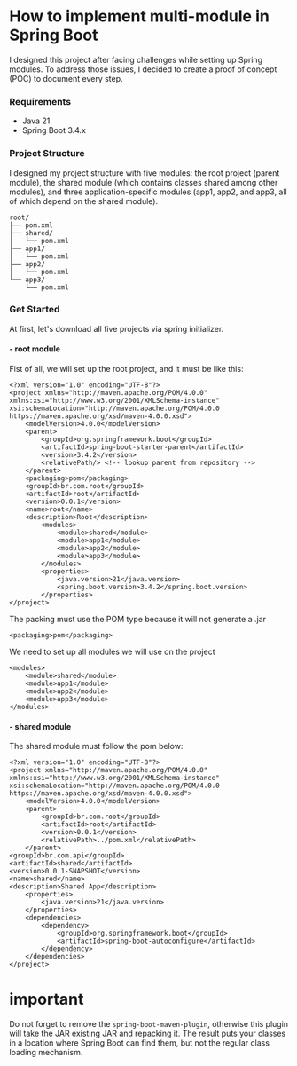 # How to implement multi-module in Spring Boot

I designed this project after facing challenges while setting up Spring modules. To address those issues, I decided to create a proof of concept (POC) to document every step.

### Requirements

- Java 21
- Spring Boot 3.4.x

### Project Structure

I designed my project structure with five modules: the root project (parent module), the shared module (which contains classes shared among other modules), and three application-specific modules (app1, app2, and app3, all of which depend on the shared module).

    root/
    ├── pom.xml
    ├── shared/
    │   └── pom.xml
    ├── app1/
    │   └── pom.xml
    ├── app2/
    │   └── pom.xml
    └── app3/
        └── pom.xml

### Get Started

At first, let's download all five projects via spring initializer.

#### - root module

Fist of all, we will set up the root project, and it must be like this:

    <?xml version="1.0" encoding="UTF-8"?>
    <project xmlns="http://maven.apache.org/POM/4.0.0" xmlns:xsi="http://www.w3.org/2001/XMLSchema-instance"
    xsi:schemaLocation="http://maven.apache.org/POM/4.0.0 https://maven.apache.org/xsd/maven-4.0.0.xsd">
        <modelVersion>4.0.0</modelVersion>
        <parent>
            <groupId>org.springframework.boot</groupId>
            <artifactId>spring-boot-starter-parent</artifactId>
            <version>3.4.2</version>
            <relativePath/> <!-- lookup parent from repository -->
        </parent>
        <packaging>pom</packaging>
        <groupId>br.com.root</groupId>
        <artifactId>root</artifactId>
        <version>0.0.1</version>
        <name>root</name>
        <description>Root</description>
            <modules>
                <module>shared</module>
                <module>app1</module>
                <module>app2</module>
                <module>app3</module>
            </modules>
            <properties>
                <java.version>21</java.version>
                <spring.boot.version>3.4.2</spring.boot.version>
            </properties>
    </project>

The packing must use the POM type because it will not generate a .jar

    <packaging>pom</packaging>

We need to set up all modules we will use on the project

    <modules>
        <module>shared</module>
        <module>app1</module>
        <module>app2</module>
        <module>app3</module>
    </modules>

#### - shared module

The shared module must follow the pom below:

    <?xml version="1.0" encoding="UTF-8"?>
    <project xmlns="http://maven.apache.org/POM/4.0.0" xmlns:xsi="http://www.w3.org/2001/XMLSchema-instance"
    xsi:schemaLocation="http://maven.apache.org/POM/4.0.0 https://maven.apache.org/xsd/maven-4.0.0.xsd">
        <modelVersion>4.0.0</modelVersion>
        <parent>
            <groupId>br.com.root</groupId>
            <artifactId>root</artifactId>
            <version>0.0.1</version>
            <relativePath>../pom.xml</relativePath>
        </parent>
    <groupId>br.com.api</groupId>
    <artifactId>shared</artifactId>
    <version>0.0.1-SNAPSHOT</version>
    <name>shared</name>
    <description>Shared App</description>
        <properties>
            <java.version>21</java.version>
        </properties>
        <dependencies>
            <dependency>
                <groupId>org.springframework.boot</groupId>
                <artifactId>spring-boot-autoconfigure</artifactId>
            </dependency>
        </dependencies>
    </project>

# important

Do not forget to remove the `spring-boot-maven-plugin`, otherwise this plugin will take the JAR existing JAR and
repacking it. The result puts your classes in a location where Spring Boot can find them, but not the regular class
loading mechanism.